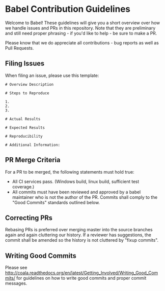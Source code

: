 # Babel Contribution Guidelines

Welcome to Babel! These guidelines will give you a short overview over how we
handle issues and PRs in this repository. Note that they are preliminary and
still need proper phrasing - if you'd like to help - be sure to make a PR.

Please know that we do appreciate all contributions - bug reports as well as
Pull Requests.

## Filing Issues

When filing an issue, please use this template:

```
# Overview Description

# Steps to Reproduce

1.
2.
3.

# Actual Results

# Expected Results

# Reproducibility

# Additional Information:

```

## PR Merge Criteria

For a PR to be merged, the following statements must hold true:

- All CI services pass. (Windows build, linux build, sufficient test coverage.)
- All commits must have been reviewed and approved by a babel maintainer who is
  not the author of the PR. Commits shall comply to the "Good Commits" standards
  outlined below.

## Correcting PRs

Rebasing PRs is preferred over merging master into the source branches again
and again cluttering our history. If a reviewer has suggestions, the commit
shall be amended so the history is not cluttered by "fixup commits".

## Writing Good Commits

Please see
http://coala.readthedocs.org/en/latest/Getting_Involved/Writing_Good_Commits/
for guidelines on how to write good commits and proper commit messages.
